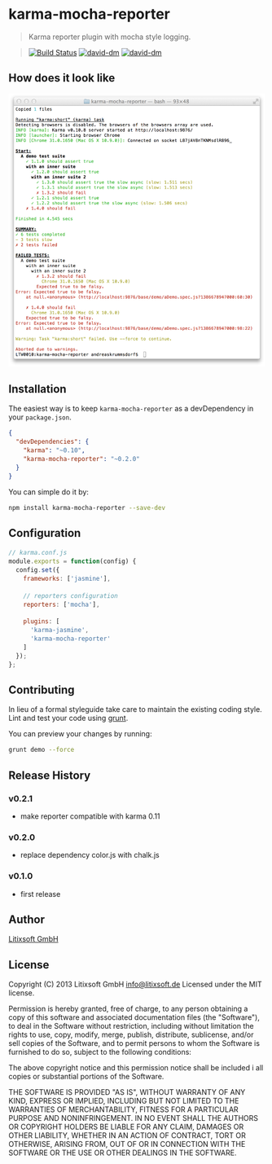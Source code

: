 # karma-mocha-reporter

> Karma reporter plugin with mocha style logging.

> [![Build Status](https://travis-ci.org/litixsoft/karma-mocha-reporter.png?branch=master)](https://travis-ci.org/litixsoft/karma-mocha-reporter) [![david-dm](https://david-dm.org/litixsoft/karma-mocha-reporter.png)](https://david-dm.org/litixsoft/karma-mocha-reporter/) [![david-dm](https://david-dm.org/litixsoft/karma-mocha-reporter/dev-status.png)](https://david-dm.org/litixsoft/karma-mocha-reporter#info=devDependencies&view=table)

## How does it look like
![screenshot](demo/screen.png)

## Installation
The easiest way is to keep `karma-mocha-reporter` as a devDependency in your `package.json`.
```json
{
  "devDependencies": {
    "karma": "~0.10",
    "karma-mocha-reporter": "~0.2.0"
  }
}
```

You can simple do it by:
```bash
npm install karma-mocha-reporter --save-dev
```

## Configuration
```js
// karma.conf.js
module.exports = function(config) {
  config.set({
    frameworks: ['jasmine'],

    // reporters configuration
    reporters: ['mocha'],

    plugins: [
      'karma-jasmine',
      'karma-mocha-reporter'
    ]
  });
};
```

## Contributing
In lieu of a formal styleguide take care to maintain the existing coding style. Lint and test your code using [grunt](http://gruntjs.com/).

You can preview your changes by running:
```bash
grunt demo --force
```

## Release History
### v0.2.1
* make reporter compatible with karma 0.11

### v0.2.0
* replace dependency color.js with chalk.js

### v0.1.0
* first release

## Author
[Litixsoft GmbH](http://www.litixsoft.de)

## License
Copyright (C) 2013 Litixsoft GmbH <info@litixsoft.de>
Licensed under the MIT license.

Permission is hereby granted, free of charge, to any person obtaining a copy
of this software and associated documentation files (the "Software"), to deal
in the Software without restriction, including without limitation the rights
to use, copy, modify, merge, publish, distribute, sublicense, and/or sell
copies of the Software, and to permit persons to whom the Software is
furnished to do so, subject to the following conditions:

The above copyright notice and this permission notice shall be included i
all copies or substantial portions of the Software.

THE SOFTWARE IS PROVIDED "AS IS", WITHOUT WARRANTY OF ANY KIND, EXPRESS OR
IMPLIED, INCLUDING BUT NOT LIMITED TO THE WARRANTIES OF MERCHANTABILITY,
FITNESS FOR A PARTICULAR PURPOSE AND NONINFRINGEMENT. IN NO EVENT SHALL THE
AUTHORS OR COPYRIGHT HOLDERS BE LIABLE FOR ANY CLAIM, DAMAGES OR OTHER
LIABILITY, WHETHER IN AN ACTION OF CONTRACT, TORT OR OTHERWISE, ARISING FROM,
OUT OF OR IN CONNECTION WITH THE SOFTWARE OR THE USE OR OTHER DEALINGS IN
THE SOFTWARE.